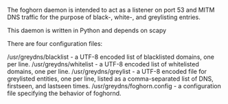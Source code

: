 The foghorn daemon is intended to act as a listener on port 53 and MITM 
DNS traffic for the purpose of black-, white-, and greylisting entries.

This daemon is written in Python and depends on scapy

There are four configuration files: 

/usr/greydns/blacklist - a UTF-8 encoded list of blacklisted domains, one per 
line.
/usr/greydns/whitelist - a UTF-8 encoded list of whitelisted domains, one per 
line.
/usr/greydns/greylist - a UTF-8 encoded file for greylisted entities, one per 
line, listed as a comma-separated list of DNS, firstseen, and lastseen 
times.
/usr/greydns/foghorn.config - a configuration file specifying the behavior of 
foghornd.



